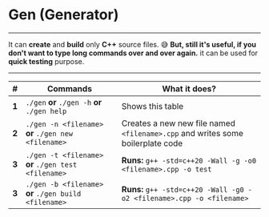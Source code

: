 # Gen (Generator)

---

It can **create** and **build** only **C++** source files. 😅
**But, still it's useful, if you don't want to type long commands over and over again.**
it can be used for **quick testing** purpose.

---

| #     |                Commands                               |                                 What it does?                                  |
|-------|-------------------------------------------------------|--------------------------------------------------------------------------------|
| **1** | `./gen` **or** `./gen -h` **or** `./gen help`         | Shows this table                                                               |
| **2** | `./gen -n <filename>` **or** `./gen new <filename>`   | Creates a new new file named `<filename>.cpp` and writes some boilerplate code |
| **3** | `./gen -t <filename>` **or** `./gen test <filename>`  | **Runs:** `g++ -std=c++20 -Wall -g -o0 <filename>.cpp -o test`                 |
| **3** | `./gen -b <filename>` **or** `./gen build <filename>` | **Runs:** `g++ -std=c++20 -Wall -g0 -o2 <filename>.cpp -o <filename>`          |
